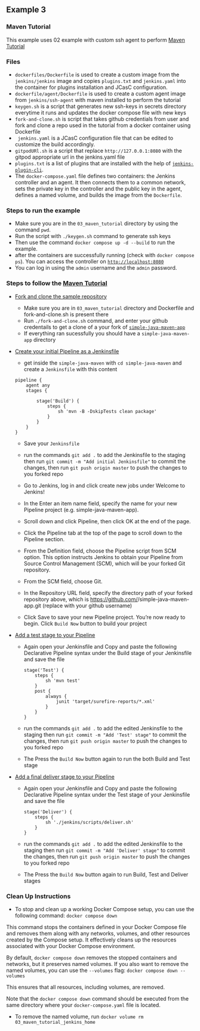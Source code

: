 ## Example 3
### Maven Tutorial
This example uses 02 example with custom ssh agent to perform [Maven Tutorial](https://www.jenkins.io/doc/tutorials/build-a-java-app-with-maven/) 
### Files 
* `dockerfiles/Dockerfile` is used to create a custom image from the `jenkins/jenkins` image and copies `plugins.txt` and `jenkins.yaml` into the container for plugins installation and JCasC configuration.
* `dockerfile/agent/Dockerfile` is used to create a custom agent image from `jenkins/ssh-agent` with maven installed to perform the tutorial
* `keygen.sh` is a script that generates new ssh-keys in secrets directory everytime it runs and updates the docker compose file with new keys 
* `fork-and-clone.sh` is script that takes github credentials from user and fork and clone a repo used in the tutorial from a docker container using Dockerfile 
* ` jenkins.yaml` is a JCasC configuration file that can be edited to customize the build accordingly.
* `gitpodURl.sh` is a script that replace `http://127.0.0.1:8080` with the gitpod appropriate url in the jenkins.yaml file
* `plugins.txt` is a list of plugins that are installed with the help of [`jenkins-plugin-cli`](https://www.jenkins.io/doc/book/managing/plugins/#install-with-cli).
* The `docker-compose.yaml` file defines two containers: the Jenkins controller and an agent. It then connects them to a common network, sets the private key in the controller and the public key in the agent, defines a named volume, and builds the image from the `Dockerfile`.

### Steps to run the example 
* Make sure you are in the `03_maven_tutorial` directory by using the command `pwd`. 
* Run the script with `./keygen.sh` command to generate ssh keys 
* Then use the command `docker compose up -d --build` to run the example.
* after the containers are successfully running (check with `docker compose ps`). You can access the controller on [`http://localhost:8080`](http://localhost:8080)
* You can log in using the `admin` username and the `admin` password.
### Steps to follow the [Maven Tutorial](https://www.jenkins.io/doc/tutorials/build-a-java-app-with-maven)

- [Fork and clone the sample repository](https://www.jenkins.io/doc/tutorials/build-a-java-app-with-maven/#fork-and-clone-the-sample-repository-on-github)

  - Make sure you are in `03_maven_tutorial` directory and Dockerfile and fork-and-clone.sh is present there
  - Run `./fork-and-clone.sh` command, and enter your github credentails to get a clone of a your fork of [`simple-java-maven-app`](https://github.com/jenkins-docs/simple-java-maven-app)  
  - If everything ran sucessfully you should have a `simple-java-maven-app` directory 
- [Create your initial Pipeline as a Jenkinsfile](https://www.jenkins.io/doc/tutorials/build-a-java-app-with-maven/#create-your-pipeline-project-in-jenkins)
  
  - get inside the `simple-java-maven` with `cd simple-java-maven` and create a `Jenkinsfile` with this content 
  ```
  pipeline {
      agent any
      stages {
          
          stage('Build') { 
              steps {
                  sh 'mvn -B -DskipTests clean package' 
              }
          }
      }
  }
  ```
  - Save your `Jenkinsfile` 
  - run the commands `git add .` to add the Jenkinsfile to the staging then run `git commit -m "Add initial Jenkinsfile"` to commit the changes, then run `git push origin master` to push the changes to you forked repo  
  - Go to Jenkins, log in and click create new jobs under Welcome to Jenkins!
  - In the Enter an item name field, specify the name for your new Pipeline project (e.g. simple-java-maven-app).

  - Scroll down and click Pipeline, then click OK at the end of the page.

  - Click the Pipeline tab at the top of the page to scroll down to the Pipeline section.

  - From the Definition field, choose the Pipeline script from SCM option. This option instructs Jenkins to obtain your Pipeline from Source Control Management (SCM), which will be your forked Git repository.

  - From the SCM field, choose Git.

  - In the Repository URL field, specify the directory path of your forked repository above, which is https://github.com/<username>/simple-java-maven-app.git (replace <username> with your github username)

  - Click Save to save your new Pipeline project. You’re now ready to begin. Click `Build Now` button to build your project

- [Add a test stage to your Pipeline](https://www.jenkins.io/doc/tutorials/build-a-java-app-with-maven/#add-a-test-stage-to-your-pipeline)

  - Again open your Jenkinsfile and Copy and paste the following Declarative Pipeline syntax under the Build stage of your Jenkinsfile and save the file

        stage('Test') {
            steps {
                sh 'mvn test'
            }
            post {
                always {
                    junit 'target/surefire-reports/*.xml'
                }
            }
        }
  - run the commands `git add .` to add the edited Jenkinsfile to the staging then run `git commit -m "Add 'Test' stage"` to commit the changes, then run `git push origin master` to push the changes to you forked repo   
  - The Press the `Build Now` button again to run the both Build and Test stage
- [Add a final deliver stage to your Pipeline](https://www.jenkins.io/doc/tutorials/build-a-java-app-with-maven/#add-a-final-deliver-stage-to-your-pipeline)
  
  - Again open your Jenkinsfile and Copy and paste the following Declarative Pipeline syntax under the Test stage of your Jenkinsfile and save the file

        stage('Deliver') {
            steps {
                sh './jenkins/scripts/deliver.sh'
            }
        }
  - run the commands `git add .` to add the edited Jenkinsfile to the staging then run `git commit -m "Add 'Deliver' stage"` to commit the changes, then run `git push origin master` to push the changes to you forked repo   
  - The Press the `Build Now` button again to run Build, Test and Deliver stages

### Clean Up Instructions 

* To stop and clean up a working Docker Compose setup, you can use the following command:
`docker compose down` 

This command stops the containers defined in your Docker Compose file and removes them along with any networks, volumes, and other resources created by the Compose setup.
It effectively cleans up the resources associated with your Docker Compose environment.

By default, `docker compose down` removes the stopped containers and networks, but it preserves named volumes.
If you also want to remove the named volumes, you can use the `--volumes` flag:
`docker compose down --volumes` 

This ensures that all resources, including volumes, are removed.

Note that the `docker compose down` command should be executed from the same directory where your `docker-compose.yaml` file is located.
* To remove the named volume, run `docker volume rm 03_maven_tutorial_jenkins_home` 